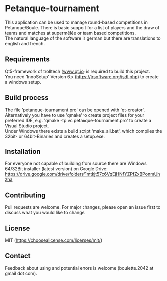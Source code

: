 # Petanque-tournament
This application can be used to manage round-based competitions in Petanque/Boule. There is basic support for a list of players and the draw of teams and matches at supermêlée or team based competitions.<br>
The natural language of the software is german but there are translations to english and french.

## Requirements
Qt5-framework of trolltech (www.qt.io) is required to build this project.<br>
You need 'InnoSetup' Version 6.x (https://jrsoftware.org/isdl.php) to create a windows setup.

## Build process
The file 'petanque-tournament.pro' can be opened with 'qt-creator'.<br>
Alternatively you have to use 'qmake' to create project files for your preferred IDE, e.g. 'qmake -tp vc petanque-tournament.pro' to create a Visual Studio project.<br>
Under Windows there exists a build script 'make_all.bat', which compiles the 32bit- or 64bit-Binaries and creates a setup.exe.

## Installation
For everyone not capable of building from source there are Windows 64/32Bit installer (latest version) on Google Drive:<br>
  https://drive.google.com/drive/folders/1mtkjt57c6VqEjHNfYZPfZxBPonmUhzha

## Contributing
Pull requests are welcome. For major changes, please open an issue first to discuss what you would like to change.

## License
MIT (https://choosealicense.com/licenses/mit/)

## Contact
Feedback about using and potential errors is welcome (boulette.2042 at gmail dot com).

